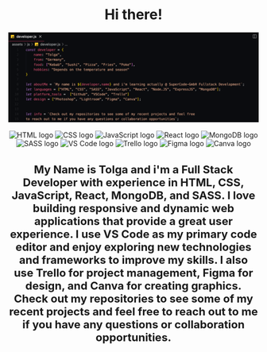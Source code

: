 <h1 align="center">Hi there!</h1>

![altText="aboutMe"](https://github.com/TolgaSC/TolgaSC/blob/2795e3fa59507564fb55271f26f9c9a6e3a1ef7b/developer.png)

<p align="center"> <img src="https://img.icons8.com/color/48/000000/html-5--v1.png" alt="HTML logo"/> <img src="https://img.icons8.com/color/48/000000/css3.png" alt="CSS logo"/> <img src="https://img.icons8.com/color/48/000000/javascript--v1.png" alt="JavaScript logo"/> <img src="https://img.icons8.com/color/48/000000/react-native.png" alt="React logo"/> <img src="https://img.icons8.com/color/48/000000/mongodb.png" alt="MongoDB logo"/> <img src="https://img.icons8.com/color/48/000000/sass.png" alt="SASS logo"/> <img src="https://img.icons8.com/color/48/000000/visual-studio-code-2019.png" alt="VS Code logo"/> <img src="https://img.icons8.com/color/48/000000/trello.png" alt="Trello logo"/> <img src="https://img.icons8.com/color/48/000000/figma--v1.png" alt="Figma logo"/> <img src="https://img.icons8.com/color/48/000000/canva.png" alt="Canva logo"/> </p>

<h3 align="center" style="font-size: 22px;"> My Name is Tolga and i'm a Full Stack Developer with experience in HTML, CSS, JavaScript, React, MongoDB, and SASS. 
I love building responsive and dynamic web applications that provide a great user experience. 
I use VS Code as my primary code editor and enjoy exploring new technologies and frameworks to improve my skills. 
I also use Trello for project management, Figma for design, and Canva for creating graphics. 
Check out my repositories to see some of my recent projects and feel free to reach out to me if you have any questions or collaboration opportunities.</h3>
